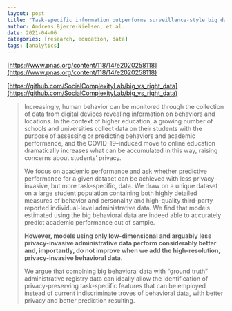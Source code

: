 ```yaml
---
layout: post
title: "Task-specific information outperforms surveillance-style big data in predictive analytics"
author: Andreas Bjerre-Nielsen, et al.
date: 2021-04-06
categories: [research, education, data]
tags: [analytics]
---
```


[https://www.pnas.org/content/118/14/e2020258118](https://www.pnas.org/content/118/14/e2020258118)

[https://github.com/SocialComplexityLab/big_vs_right_data](https://github.com/SocialComplexityLab/big_vs_right_data)

> Increasingly, human behavior can be monitored through the collection of data from digital devices revealing information on behaviors and locations. In the context of higher education, a growing number of schools and universities collect data on their students with the purpose of assessing or predicting behaviors and academic performance, and the COVID-19–induced move to online education dramatically increases what can be accumulated in this way, raising concerns about students’ privacy. 
>
> We focus on academic performance and ask whether predictive performance for a given dataset can be achieved with less privacy-invasive, but more task-specific, data. We draw on a unique dataset on a large student population containing both highly detailed measures of behavior and personality and high-quality third-party reported individual-level administrative data. We find that models estimated using the big behavioral data are indeed able to accurately predict academic performance out of sample. 
>
> **However, models using only low-dimensional and arguably less privacy-invasive administrative data perform considerably better and, importantly, do not improve when we add the high-resolution, privacy-invasive behavioral data.** 
>
> We argue that combining big behavioral data with “ground truth” administrative registry data can ideally allow the identification of privacy-preserving task-specific features that can be employed instead of current indiscriminate troves of behavioral data, with better privacy and better prediction resulting.
